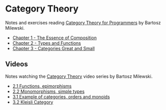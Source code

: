 Category Theory
===================

Notes and exercises reading [Category Theory for Programmers](https://bartoszmilewski.com/2014/10/28/category-theory-for-programmers-the-preface/) by Bartosz Milewski.

* [Chapter 1 - The Essence of Composition](chapter-1.md)
* [Chapter 2 - Types and Functions](chapter-2.md)
* [Chapter 3 - Categories Great and Small](chapter-3.md)


## Videos
Notes watching the [Category Theory](https://www.youtube.com/watch?v=I8LbkfSSR58&list=PLbgaMIhjbmEnaH_LTkxLI7FMa2HsnawM_) video series by Bartosz Milewski.

* [2.1 Functions, epimorphisms](video-2-1.md) 
* [2.2 Monomorphisms, simple types](video-2-2.md)
* [3.1 Example of categories, orders and monoids](video-3-1.md)
* [3.2 Kleisli Category](video-3-2.md)
